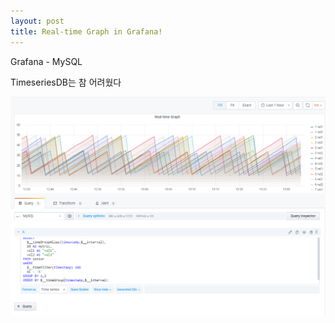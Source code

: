 ```yaml
---
layout: post
title: Real-time Graph in Grafana!
---
```


Grafana - MySQL

TimeseriesDB는 참 어려웠다

![zzz](/images/RTG.png)
